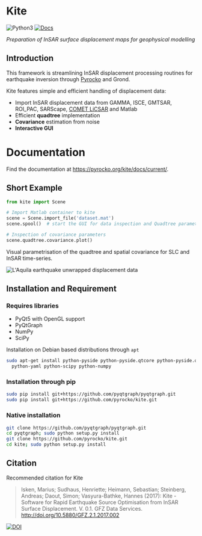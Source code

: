 # Kite
![Python3](https://img.shields.io/badge/Python-3.x-brightgreen.svg)
[![Docs](https://img.shields.io/badge/kite-Documentation-blue.svg)](https://pyrocko.org/kite/docs/current/)

_Preparation of InSAR surface displacement maps for geophysical modelling_

## Introduction
This framework is streamlining InSAR displacement processing routines for earthquake inversion through [Pyrocko](https://www.pyrocko.org) and Grond.

Kite features simple and efficient handling of displacement data:

* Import InSAR displacement data from GAMMA, ISCE, GMTSAR, ROI_PAC, SARScape, [COMET LiCSAR](https://comet.nerc.ac.uk/COMET-LiCS-portal/) and Matlab
* Efficient **quadtree** implementation
* **Covariance** estimation from noise
* **Interactive GUI**

# Documentation
Find the documentation at https://pyrocko.org/kite/docs/current/.

## Short Example
```python
from kite import Scene

# Import Matlab container to kite
scene = Scene.import_file('dataset.mat')
scene.spool()  # start the GUI for data inspection and Quadtree parametrisation

# Inspection of covariance parameters
scene.quadtree.covariance.plot()
```

Visual parametrisation of the quadtree and spatial covariance for SLC and InSAR time-series.

![L'Aquila earthquake unwrapped displacement data](https://pyrocko.org/grond/docs/current/_images/example_spool-quadtree.png)

## Installation and Requirement

### Requires libraries

* PyQt5 with OpenGL support
* PyQtGraph
* NumPy
* SciPy

Installation on Debian based distributions through `apt`

```sh
sudo apt-get install python-pyside python-pyside.qtcore python-pyside.qtopengl\
  python-yaml python-scipy python-numpy
```

### Installation through pip

```sh
sudo pip install git+https://github.com/pyqtgraph/pyqtgraph.git
sudo pip install git+https://github.com/pyrocko/kite.git
```

### Native installation

```sh
git clone https://github.com/pyqtgraph/pyqtgraph.git
cd pyqtgraph; sudo python setup.py install
git clone https://github.com/pyrocko/kite.git
cd kite; sudo python setup.py install
```

## Citation
Recommended citation for Kite

> Isken, Marius; Sudhaus, Henriette; Heimann, Sebastian; Steinberg, Andreas; Daout, Simon; Vasyura-Bathke, Hannes (2017): Kite - Software for Rapid Earthquake Source Optimisation from InSAR Surface Displacement. V. 0.1. GFZ Data Services. http://doi.org/10.5880/GFZ.2.1.2017.002

[![DOI](https://img.shields.io/badge/DOI-10.5880%2FGFZ.2.1.2017.002-blue.svg)](http://doi.org/10.5880/GFZ.2.1.2017.002)
